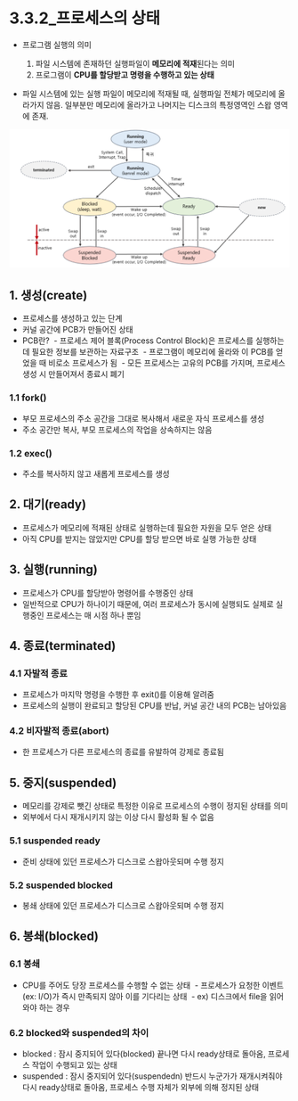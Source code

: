 # 3.3.2_프로세스의 상태
- 프로그램 실행의 의미
	1.  파일 시스템에 존재하던 실행파일이 **메모리에 적재**된다는 의미
	2.  프로그램이 **CPU를 할당받고 명령을 수행하고 있는 상태**

- 파일 시스템에 있는 실행 파일이 메모리에 적재될 때, 실행파일 전체가 메모리에 올라가지 않음. 일부분만 메모리에 올라가고 나머지는 디스크의 특정영역인 스왑 영역에 존재.

![](../../img/Process_01.png)

## 1. 생성(create)
- 프로세스를 생성하고 있는 단계
- 커널 공간에 PCB가 만들어진 상태
- PCB란?
	 - 프로세스 제어 블록(Process Control Block)은 프로세스를 실행하는 데 필요한 정보를 보관하는 자료구조
	 - 프로그램이 메모리에 올라와 이 PCB를 얻었을 때 비로소 프로세스가 됨
	 - 모든 프로세스는 고유의 PCB를 가지며, 프로세스 생성 시 만들어져서 종료시 폐기
### 1.1 fork()
- 부모 프로세스의 주소 공간을 그대로 복사해서 새로운 자식 프로세스를 생성
- 주소 공간만 복사, 부모 프로세스의 작업을 상속하지는 않음
### 1.2 exec()
- 주소를 복사하지 않고 새롭게 프로세스를 생성

## 2. 대기(ready)
- 프로세스가 메모리에 적재된 상태로 실행하는데 필요한 자원을 모두 얻은 상태
- 아직 CPU를 받지는 않았지만 CPU를 할당 받으면 바로 실행 가능한 상태

## 3. 실행(running)
- 프로세스가 CPU를 할당받아 명령어를 수행중인 상태
- 일반적으로 CPU가 하나이기 때문에, 여러 프로세스가 동시에 실행되도 실제로 실행중인 프로세스는 매 시점 하나 뿐임

## 4. 종료(terminated)
### 4.1 자발적 종료
- 프로세스가 마지막 명령을 수행한 후 exit()를 이용해 알려줌
- 프로세스의 실행이 완료되고 할당된 CPU를 반납, 커널 공간 내의 PCB는 남아있음
### 4.2 비자발적 종료(abort)
- 한 프로세스가 다른 프로세스의 종료를 유발하여 강제로 종료됨

## 5. 중지(suspended)
- 메모리를 강제로 뺏긴 상태로 특정한 이유로 프로세스의 수행이 정지된 상태를 의미
- 외부에서 다시 재개시키지 않는 이상 다시 활성화 될 수 없음
### 5.1 suspended ready
-  준비 상태에 있던 프로세스가 디스크로 스왑아웃되며 수행 정지
### 5.2 suspended blocked
- 봉쇄 상태에 있던 프로세스가 디스크로 스왑아웃되며 수행 정지

## 6. 봉쇄(blocked)
### 6.1 봉쇄
- CPU를 주어도 당장 프로세스를 수행할 수 없는 상태
 - 프로세스가 요청한 이벤트(ex: I/O)가 즉시 만족되지 않아 이를 기다리는 상태
	 - ex) 디스크에서 file을 읽어와야 하는 경우
### 6.2 blocked와 suspended의 차이
- blocked : 잠시 중지되어 있다(blocked) 끝나면 다시 ready상태로 돌아옴, 프로세스 작업이 수행되고 있는 상태
- suspended : 잠시 중지되어 있다(suspendedn) 반드시 누군가가 재개시켜줘야 다시 ready상태로 돌아옴, 프로세스 수행 자체가 외부에 의해 정지된 상태